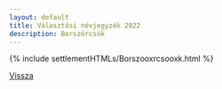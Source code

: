 ```yaml
---
layout: default
title: Választási névjegyzék 2022
description: Borszörcsök
---
```


{% include settlementHTMLs/Borszooxrcsooxk.html %}

[Vissza](../)